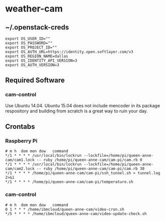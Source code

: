 # weather-cam

## ~/.openstack-creds 
```
export OS_USER_ID=""
export OS_PASSWORD=""
export OS_PROJECT_ID=""
export OS_AUTH_URL=https://identity.open.softlayer.com/v3
export OS_REGION_NAME=dallas
export OS_IDENTITY_API_VERSION=3
export OS_AUTH_VERSION=3
```

## Required Software
### cam-control

Use Ubuntu 14.04. Ubuntu 15.04 does not include mencoder in its package respository and building from scratch is a great way to ruin your day.

## Crontabs

### Raspberry Pi
```
# m h  dom mon dow   command
*/1 * * * * /usr/local/bin/lockrun --lockfile=/home/pi/queen-anne-cam/cam1.lock -- ruby /home/pi/queen-anne-cam/cam-pi/cam.rb 0
*/1 * * * * /usr/local/bin/lockrun --lockfile=/home/pi/queen-anne-cam/cam2.lock -- ruby /home/pi/queen-anne-cam/cam-pi/cam.rb 30
*/1 * * * * /home/pi/queen-anne-cam/cam-pi/ssh_tunnel.sh > tunnel.log 2>&1
*/1 * * * * /home/pi/queen-anne-cam/cam-pi/temperature.sh
```

### cam-control
```
# m h  dom mon dow   command
0 1 * * * /home/ibmcloud/queen-anne-cam/video-cron.sh
*/5 * * * * /home/ibmcloud/queen-anne-cam/video-update-check.sh
```
